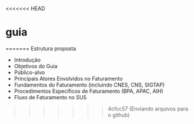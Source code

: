 <<<<<<< HEAD
# guia
=======
Estrutura proposta

* Introdução
* Objetivos do Guia
* Público-alvo
* Principais Atores Envolvidos no Faturamento
* Fundamentos do Faturamento (incluindo CNES, CNS, SIGTAP)
* Procedimentos Específicos de Faturamento (BPA, APAC, AIH)
* Fluxo de Faturamento no SUS
>>>>>>> 4cfcc57 (Enviando arquivos para o github)
